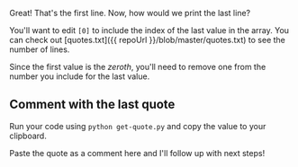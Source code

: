 Great! That's the first line. Now, how would we print the last line?

You'll want to edit `[0]` to include the index of the last value in the array. You can check out [quotes.txt]({{ repoUrl }}/blob/master/quotes.txt) to see the number of lines.

Since the first value is the _zeroth_, you'll need to remove one from the number you include for the last value.

## Comment with the last quote

Run your code using `python get-quote.py` and copy the value to your clipboard.

Paste the quote as a comment here and I'll follow up with next steps!
